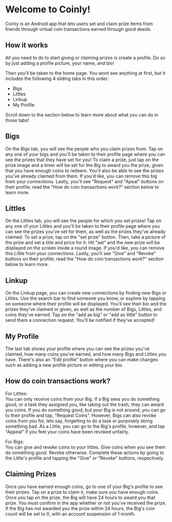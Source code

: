 # Welcome to Coinly!
Coinly is an Android app that lets users set and claim prize items from friends through virtual coin transactions earned through good deeds.

## How it works
All you need to do to start giving or claiming prizes is create a profile. Do so by just adding a profile picture, your name, and bio! 

Then you'll be taken to the home page. You wont see anything at first, but it includes the following 4 sliding tabs in this order:
<ul>
  <li>Bigs</li>
  <li>Littles</li>
  <li>Linkup</li>
  <li>My Profile</li>
</ul>

Scroll down to the section below to learn more about what you can do in those tabs!

## Bigs 
On the Bigs tab, you will see the people who you claim prizes from. Tap on any one of your bigs and you'll be taken to their profile page where you can see the prizes that they have set for you! To claim a prize, just tap on the prize image and a timer will be set for the Big to award you the prize, given that you have enough coins to redeem. You'll also be able to see the prizes you've already claimed from them. If you'd like, you can remove this big from your connections. Lastly, you'll see "Request" and "Apeal" buttons on their profile; read the "How do coin transactions work?" section below to learn more.

## Littles
On the Littles tab, you will see the people for which you set prizes! Tap on any one of your Littles and you'll be taken to their profile page where you can see the prizes you've set for them, as well as the prizes they've already claimed. To set a prize, tap on the "set prize" button. Then, take a picture of the prize and set a title and price for it. Hit "set" and the new prize will be displayed on the screen inside a round image. If you'd like, you can remove this Little from your connections. Lastly, you'll see "Give" and "Revoke" buttons on their profile; read the "How do coin transactions work?" section below to learn more.

## Linkup
On the Linkup page, you can create new connections by finding new Bigs or Littles. Use the search bar to find someone you know, or explore by tapping on someone where their profile will be displayed. You'll see their bio and the prizes they've claimed or given, as well as the number of Bigs, Littles, and coins they've earned. Tap on the "add as big" or "add as little" button to send them a connection request. You'll be notified if they've accepted!

## My Profile
The last tab shows your profile where you can see the prizes you've claimed, how many coins you've earned, and how many Bigs and Littles you have. There's also an "Edit profile" button where you can make changes such as adding a new profile picture or editing your bio.

## How do coin transactions work?
For Littles: <br/>
You can only receive coins from your Big. If a Big sees you do something good, or a task they assigned you, like taking out the trash, they can award you coins. If you do something good, but your Big is not around, you can go to their profile and tap, "Request Coins". However, Bigs can also revoke coins from you for, lets say, forgetting to do a task or purposely doing something bad. As a Little, you can go to the Big's profile, however, and tap "Appeal" if you feel your coins have been revoked unfairly.

For Bigs: <br/>
You can give and revoke coins to your littles. Give coins when you see them do something good. Revoke otherwise. Complete these actions by going to the Little's profile and tapping the "Give" or "Revoke" buttons, respectively. 

## Claiming Prizes
Once you have earned enough coins, go to one of your Big's profile to see their prizes. Tap on a prize to claim it, make sure you have enough coins. Once you tap on the prize, the Big will have 24 hours to award you that prize. You must confirm in the app whether or not you've received the prize. If the Big has not awarded you the prize within 24 hours, the Big's coin count will be set to 0, with an account suspension of 1 month.
